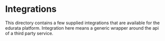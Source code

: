 # Integrations

This directory contains a few supplied integrations that are available for the edurata platform. Integration here means a generic wrapper around the api of a third party service.
